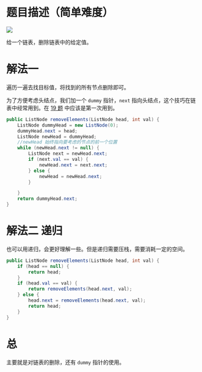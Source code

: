 # 题目描述（简单难度）

![](https://windliang.oss-cn-beijing.aliyuncs.com/203.jpg)

给一个链表，删除链表中的给定值。

# 解法一

遍历一遍去找目标值，将找到的所有节点删除即可。

为了方便考虑头结点，我们加一个 `dummy` 指针，`next` 指向头结点，这个技巧在链表中经常用到。在 [19 题](https://leetcode.wang/leetCode-19-Remov-Nth-Node-From-End-of-List.html) 中应该是第一次用到。

```java
public ListNode removeElements(ListNode head, int val) {
    ListNode dummyHead = new ListNode(0);
    dummyHead.next = head;
    ListNode newHead = dummyHead;
    //newHead 始终指向要考虑的节点的前一个位置
    while (newHead.next != null) {
        ListNode next = newHead.next;
        if (next.val == val) {
            newHead.next = next.next;
        } else {
            newHead = newHead.next;
        }

    }
    return dummyHead.next;
}
```

# 解法二 递归

也可以用递归，会更好理解一些。但是递归需要压栈，需要消耗一定的空间。

```java
public ListNode removeElements(ListNode head, int val) {
    if (head == null) {
        return head;
    }
    if (head.val == val) {
        return removeElements(head.next, val);
    } else {
        head.next = removeElements(head.next, val);
        return head;
    }
}
```

# 总

主要就是对链表的删除，还有 `dummy`  指针的使用。